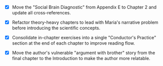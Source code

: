 - [x] Move the "Social Brain Diagnostic" from Appendix E to Chapter 2 and update all cross-references.
- [x] Refactor theory-heavy chapters to lead with Maria's narrative problem before introducing the scientific concepts.
- [x] Consolidate in-chapter exercises into a single "Conductor's Practice" section at the end of each chapter to improve reading flow.
- [x] Move the author's vulnerable "argument with brother" story from the final chapter to the Introduction to make the author more relatable.
      